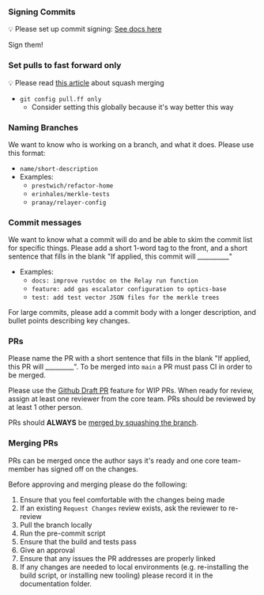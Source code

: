 ### Signing Commits

 💡 Please set up commit signing: [See docs here](https://docs.github.com/en/github/authenticating-to-github/managing-commit-signature-verification) 

Sign them! 

### Set pulls to fast forward only

💡 Please read [this article](https://blog.dnsimple.com/2019/01/two-years-of-squash-merge/) about squash merging

- `git config pull.ff only`
    - Consider setting this globally because it's way better this way

### **Naming Branches**

We want to know who is working on a branch, and what it does. Please use this format:

- `name/short-description`
- Examples:
    - `prestwich/refactor-home`
    - `erinhales/merkle-tests`
    - `pranay/relayer-config`

### **Commit messages**

We want to know what a commit will do and be able to skim the commit list for specific things. Please add a short 1-word tag to the front, and a short sentence that fills in the blank "If applied, this commit will __________"

- Examples:
    - `docs: improve rustdoc on the Relay run function`
    - `feature: add gas escalator configuration to optics-base`
    - `test: add test vector JSON files for the merkle trees`

For large commits, please add a commit body with a longer description, and bullet points describing key changes.

### **PRs**

Please name the PR with a short sentence that fills in the blank "If applied, this PR will _________". To be merged into `main` a PR must pass CI in order to be merged. 

Please use the [Github Draft PR](https://github.blog/2019-02-14-introducing-draft-pull-requests/) feature for WIP PRs. When ready for review, assign at least one reviewer from the core team. PRs should be reviewed by at least 1 other person. 

PRs should **ALWAYS** be [merged by squashing the branch](https://blog.carbonfive.com/always-squash-and-rebase-your-git-commits/#:~:text=It's%20simple%20%E2%80%93%20before%20you%20merge,Here's%20a%20breakdown.&text=Make%20changes%20as%20needed%20with%20as%20many%20commits%20that%20you%20need%20to.).

### Merging PRs

PRs can be merged once the author says it's ready and one core team-member has signed off on the changes.

Before approving and merging please do the following:

1. Ensure that you feel comfortable with the changes being made
2. If an existing `Request Changes` review exists, ask the reviewer to re-review
3. Pull the branch locally
4. Run the pre-commit script
5. Ensure that the build and tests pass
6. Give an approval
7. Ensure that any issues the PR addresses are properly linked
8. If any changes are needed to local environments (e.g. re-installing the build script, or installing new tooling) please record it in the documentation folder.